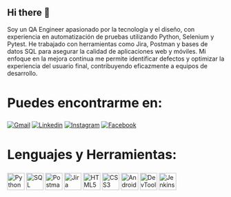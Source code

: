 ## Hi there 👋

Soy un QA Engineer apasionado por la tecnología y el diseño, con experiencia en automatización de pruebas utilizando Python, Selenium y Pytest. He trabajado con herramientas como Jira, Postman y bases de datos SQL para asegurar la calidad de aplicaciones web y móviles. Mi enfoque en la mejora continua me permite identificar defectos y optimizar la experiencia del usuario final, contribuyendo eficazmente a equipos de desarrollo.

<h2 style="font-size:30px;">Puedes encontrarme en:</h2>

[![Gmail](https://img.shields.io/badge/Gmail-D14836?style=for-the-badge&logo=gmail&logoColor=white)](mailto:alejandroreyes.dig@gmail.com)
[![Linkedin](https://img.shields.io/badge/LinkedIn-0077B5?style=for-the-badge&logo=linkedin&logoColor=white)](https://www.linkedin.com/in/alejandro-reyes-software-qa-engineer/)
[![Instagram](https://img.shields.io/badge/Instagram-E4405F?style=for-the-badge&logo=instagram&logoColor=white)](www.instagram.com)
[![Facebook](https://img.shields.io/badge/Facebook-1877F2?style=for-the-badge&logo=facebook&logoColor=white)]([www.instagram.com](https://www.facebook.com/alejandrrooo/))

<h2 style="font-size:30px;">Lenguajes y Herramientas:</h2>
<p>

<img src="https://cdn.jsdelivr.net/gh/devicons/devicon/icons/python/python-original.svg" alt="Python logo" width="40" height="40"/>
<img src="https://cdn.jsdelivr.net/gh/devicons/devicon/icons/postgresql/postgresql-original.svg" alt="SQL logo" width="40" height="40"/>
<img src="https://cdn.jsdelivr.net/gh/devicons/devicon/icons/postman/postman-original.svg" alt="Postman logo" width="40" height="40"/>
<img src="https://cdn.jsdelivr.net/gh/devicons/devicon/icons/jira/jira-original.svg" alt="Jira logo" width="40" height="40"/>
<img src="https://cdn.jsdelivr.net/gh/devicons/devicon/icons/html5/html5-original.svg" alt="HTML5 logo" width="40" height="40"/>
<img src="https://cdn.jsdelivr.net/gh/devicons/devicon/icons/css3/css3-original.svg" alt="CSS3 logo" width="40" height="40"/>
<img src="https://cdn.jsdelivr.net/gh/devicons/devicon/icons/android/android-original.svg" alt="Android Studio logo" width="40" height="40"/>
<img src="https://cdn.jsdelivr.net/gh/devicons/devicon/icons/chrome/chrome-original.svg" alt="DevTools logo" width="40" height="40"/>
<img src="https://cdn.jsdelivr.net/gh/devicons/devicon/icons/jenkins/jenkins-original.svg" alt="Jenkins logo" width="40" height="40"/>

</p>








<!--
**Alejandrrooo/Alejandrrooo** is a ✨ _special_ ✨ repository because its `README.md` (this file) appears on your GitHub profile.


Here are some ideas to get you started:

- 🔭 I’m currently working on ...
- 🌱 I’m currently learning ...
- 👯 I’m looking to collaborate on ...
- 🤔 I’m looking for help with ...
- 💬 Ask me about ...
- 📫 How to reach me: ...
- 😄 Pronouns: ...
- ⚡ Fun fact: ...
-->
